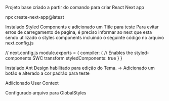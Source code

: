 Projeto base criado a partir do comando para criar React Next app

npx create-next-app@latest

Instalado Styled Components e adicionado um Title para teste
Para evitar erros de carregamento de pagina, é preciso informar ao next que esta sendo utilizado o styles components incluindo o seguinte código no arquivo next.config.js

// next.config.js
module.exports = {
compiler: {
// Enables the styled-components SWC transform
styledComponents: true
}
}

Instalado Ant Design habilitado para edição do Tema.
-> Adicionado um botão e alterado a cor padrão para teste

Adiicionado User Context

Configurado arquivo para GlobalStyles
